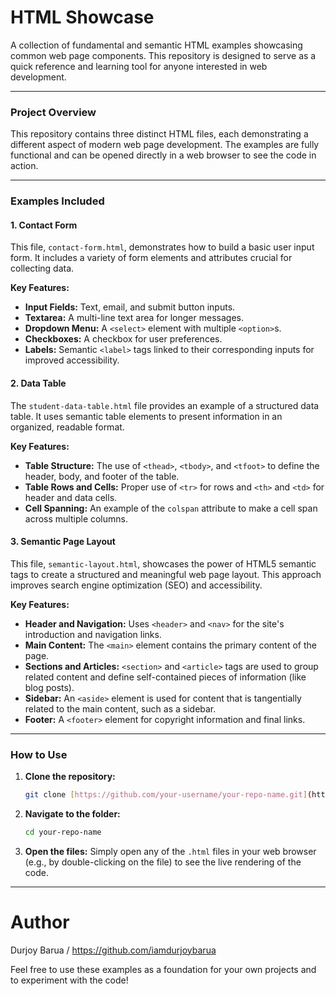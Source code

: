 # HTML Showcase

A collection of fundamental and semantic HTML examples showcasing common web page components. This repository is designed to serve as a quick reference and learning tool for anyone interested in web development.

---

### **Project Overview**

This repository contains three distinct HTML files, each demonstrating a different aspect of modern web page development. The examples are fully functional and can be opened directly in a web browser to see the code in action.

---

### **Examples Included**

#### 1. **Contact Form**
This file, `contact-form.html`, demonstrates how to build a basic user input form. It includes a variety of form elements and attributes crucial for collecting data.

**Key Features:**
* **Input Fields:** Text, email, and submit button inputs.
* **Textarea:** A multi-line text area for longer messages.
* **Dropdown Menu:** A `<select>` element with multiple `<option>`s.
* **Checkboxes:** A checkbox for user preferences.
* **Labels:** Semantic `<label>` tags linked to their corresponding inputs for improved accessibility.

#### 2. **Data Table**
The `student-data-table.html` file provides an example of a structured data table. It uses semantic table elements to present information in an organized, readable format.

**Key Features:**
* **Table Structure:** The use of `<thead>`, `<tbody>`, and `<tfoot>` to define the header, body, and footer of the table.
* **Table Rows and Cells:** Proper use of `<tr>` for rows and `<th>` and `<td>` for header and data cells.
* **Cell Spanning:** An example of the `colspan` attribute to make a cell span across multiple columns.

#### 3. **Semantic Page Layout**
This file, `semantic-layout.html`, showcases the power of HTML5 semantic tags to create a structured and meaningful web page layout. This approach improves search engine optimization (SEO) and accessibility.

**Key Features:**
* **Header and Navigation:** Uses `<header>` and `<nav>` for the site's introduction and navigation links.
* **Main Content:** The `<main>` element contains the primary content of the page.
* **Sections and Articles:** `<section>` and `<article>` tags are used to group related content and define self-contained pieces of information (like blog posts).
* **Sidebar:** An `<aside>` element is used for content that is tangentially related to the main content, such as a sidebar.
* **Footer:** A `<footer>` element for copyright information and final links.

---

### **How to Use**

1.  **Clone the repository:**
    ```bash
    git clone [https://github.com/your-username/your-repo-name.git](https://github.com/your-username/your-repo-name.git)
    ```
2.  **Navigate to the folder:**
    ```bash
    cd your-repo-name
    ```
3.  **Open the files:**
    Simply open any of the `.html` files in your web browser (e.g., by double-clicking on the file) to see the live rendering of the code.

---

# Author

Durjoy Barua / https://github.com/iamdurjoybarua

Feel free to use these examples as a foundation for your own projects and to experiment with the code!
